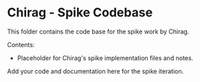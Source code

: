 # Chirag - Spike Codebase

This folder contains the code base for the spike work by Chirag.

Contents:
- Placeholder for Chirag's spike implementation files and notes.

Add your code and documentation here for the spike iteration.
